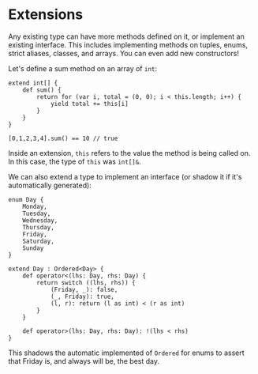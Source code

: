 # Extensions

Any existing type can have more methods defined on it, or implement an existing interface. This includes implementing methods on tuples, enums, strict aliases, classes, and arrays. You can even add new constructors!

Let's define a sum method on an array of `int`:

```
extend int[] {
	def sum() {
		return for (var i, total = (0, 0); i < this.length; i++) {
			yield total += this[i]
		}
	}
}

[0,1,2,3,4].sum() == 10 // true
```

Inside an extension, `this` refers to the value the method is being called on. In this case, the type of `this` was `int[]&`.

We can also extend a type to implement an interface (or shadow it if it's automatically generated):

```
enum Day {
	Monday,
	Tuesday,
	Wednesday,
	Thursday,
	Friday,
	Saturday,
	Sunday
}

extend Day : Ordered<Day> {
	def operator<(lhs: Day, rhs: Day) {
		return switch ((lhs, rhs)) {
			(Friday, _): false,
			(_, Friday): true,
			(l, r): return (l as int) < (r as int)
		}
	}

	def operator>(lhs: Day, rhs: Day): !(lhs < rhs)
}
```

This shadows the automatic implemented of `Ordered` for enums to assert that Friday is, and always will be, the best day.
